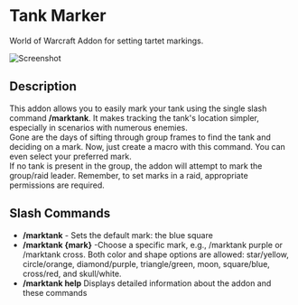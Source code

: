 # Tank Marker
World of Warcraft Addon for setting tartet markings.

![Screenshot](https://i.postimg.cc/NGZ3y4Nt/snapedit-1696361725011.png)
## Description
This addon allows you to easily mark your tank using the single slash command **/marktank**. It makes tracking the tank's location simpler, especially in scenarios with numerous enemies.  
Gone are the days of sifting through group frames to find the tank and deciding on a mark. Now, just create a macro with this command. You can even select your preferred mark.  
If no tank is present in the group, the addon will attempt to mark the group/raid leader.
Remember, to set marks in a raid, appropriate permissions are required.

## Slash Commands
- **/marktank** - Sets the default mark: the blue square
- **/marktank {mark}** -Choose a specific mark, e.g., /marktank purple or /marktank cross. Both color and shape options are allowed: star/yellow, circle/orange, diamond/purple, triangle/green, moon, square/blue, cross/red, and skull/white.
- **/marktank help** Displays detailed information about the addon and these commands